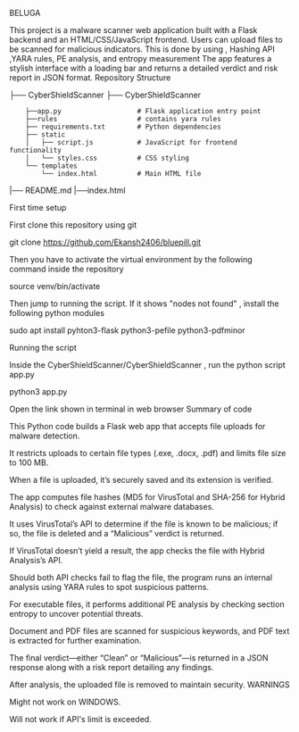BELUGA

This project is a malware scanner web application built with a Flask backend and an HTML/CSS/JavaScript frontend. Users can upload files to be scanned for malicious indicators. This is done by using , Hashing API ,YARA rules, PE analysis, and entropy measurement The app features a stylish interface with a loading bar and returns a detailed verdict and risk report in JSON format.
Repository Structure

├── CyberShieldScanner
    ├── CyberShieldScanner
        
        ├──app.py                   # Flask application entry point
        ├──rules                    # contains yara rules
        ├── requirements.txt        # Python dependencies
        ├── static                 
        │   ├── script.js           # JavaScript for frontend functionality
        │   └── styles.css          # CSS styling
        └── templates               
            └── index.html          # Main HTML file
        
|── README.md
|──index.html
    

First time setup

First clone this repository using git

git clone https://github.com/Ekansh2406/bluepill.git

Then you have to activate the virtual environment by the following command inside the repository

source venv/bin/activate

Then jump to running the script. If it shows "nodes not found" , install the following python modules

sudo apt install pyhton3-flask python3-pefile python3-pdfminor

Running the script

Inside the CyberShieldScanner/CyberShieldScanner , run the python script app.py

python3 app.py

Open the link shown in terminal in web browser
Summary of code

This Python code builds a Flask web app that accepts file uploads for malware detection.

It restricts uploads to certain file types (.exe, .docx, .pdf) and limits file size to 100 MB.

When a file is uploaded, it’s securely saved and its extension is verified.

The app computes file hashes (MD5 for VirusTotal and SHA-256 for Hybrid Analysis) to check against external malware databases.

It uses VirusTotal’s API to determine if the file is known to be malicious; if so, the file is deleted and a “Malicious” verdict is returned.

If VirusTotal doesn’t yield a result, the app checks the file with Hybrid Analysis’s API.

Should both API checks fail to flag the file, the program runs an internal analysis using YARA rules to spot suspicious patterns.

For executable files, it performs additional PE analysis by checking section entropy to uncover potential threats.

Document and PDF files are scanned for suspicious keywords, and PDF text is extracted for further examination.

The final verdict—either “Clean” or “Malicious”—is returned in a JSON response along with a risk report detailing any findings.

After analysis, the uploaded file is removed to maintain security.
WARNINGS

Might not work on WINDOWS.

Will not work if API's limit is exceeded.
